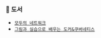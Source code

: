 ### 📗 도서
- [`모두의 네트워크`](https://github.com/Suah-Cho/STUDY/tree/main/Network/%EB%AA%A8%EB%91%90%EC%9D%98%20%EB%84%A4%ED%8A%B8%EC%9B%8C%ED%81%AC)
- [`그림과 실습으로 배우는 도커&쿠버네티스`](https://github.com/Suah-Cho/STUDY/tree/main/Docker%26Kubernetes/%EA%B7%B8%EB%A6%BC%EA%B3%BC%20%EC%8B%A4%EC%8A%B5%EC%9C%BC%EB%A1%9C%20%EB%B0%B0%EC%9A%B0%EB%8A%94%20%EB%8F%84%EC%BB%A4%26%EC%BF%A0%EB%B2%84%EB%84%A4%ED%8B%B0%EC%8A%A4)
